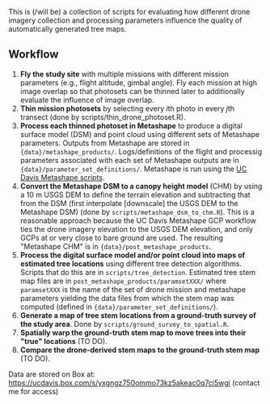 This is (/will be) a collection of scripts for evaluating how different drone imagery collection and processing parameters influence the quality of automatically generated tree maps.

## Workflow
1) **Fly the study site** with multiple missions with different mission parameters (e.g., flight altitude, gimbal angle). Fly each mission at high image overlap so that photosets can be thinned later to additionally evaluate the influence of image overlap.
2) **Thin mission photosets** by selecting every *i*th photo in every *j*th transect (done by scripts/thin_drone_photoset.R).
3) **Process each thinned photoset in Metashape** to produce a digital surface model (DSM) and point cloud using different sets of Metashape parameters. Outputs from Metashape are stored in `{data}/metashape_products/`. Logs/definitions of the flight and processig parameters associated with each set of Metashape outputs are in `{data}/parameter_set_definitions/`. Metashape is run using the [UC Davis Metashape scripts](https://github.com/ucdavis/metashape).
4) **Convert the Metashape DSM to a canopy height model** (CHM) by using a 10 m USGS DEM to define the terrain elevation and subtracting that from the DSM (first interpolate \[downscale\] the USGS DEM to the Metashape DSM) (done by `scripts/metashape_dsm_to_chm.R`). This is a reasonable approach because the UC Davis Metashape GCP workflow ties the drone imagery elevation to the USGS DEM elevation, and only GCPs at or very close to bare ground are used. The resulting "Metashape CHM" is in `{data}/post_metashape_products`.
5) **Process the digital surface model and/or point cloud into maps of estimated tree locations** using different tree detection algorithms. Scripts that do this are in `scripts/tree_detection`. Estimated tree stem map files are in `post_metashape_products/paramsetXXX/` where `paramsetXXX` is the name of the set of drone mission and metashape parameters yielding the data files from which the stem map was computed (defined in `{data}/parameter_set_definitions/`).
6) **Generate a map of tree stem locations from a ground-truth survey of the study area**. Done by `scripts/ground_survey_to_spatial.R`.
8) **Spatially warp the ground-truth stem map to move trees into their "true" locations** (TO DO).
7) **Compare the drone-derived stem maps to the ground-truth stem map** (TO DO).

Data are stored on Box at: https://ucdavis.box.com/s/yxgngz750ommo73kz5akeac0q7ci5wgi (contact me for access)
